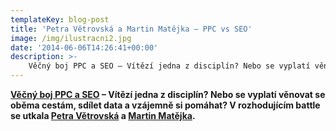 ```yaml
---
templateKey: blog-post
title: 'Petra Větrovská a Martin Matějka – PPC vs SEO'
image: /img/ilustracni2.jpg
date: '2014-06-06T14:26:41+00:00'
description: >-
    Věčný boj PPC a SEO – Vítězí jedna z disciplín? Nebo se vyplatí věnovat se oběma cestám, sdílet data a vzájemně si pomáhat? V rozhodujícím battle se utkala Petra Větrovská a Martin Mat...
---
```

 **[Věčný boj PPC a SEO](https://www.slideshare.net/martinmatejka/ppc-seobattlev1 "Věčný boj PPC a SEO") – Vítězí jedna z disciplín? Nebo se vyplatí věnovat se oběma cestám, sdílet data a vzájemně si pomáhat? V rozhodujícím battle se utkala [Petra Větrovská](http://vetrovka.cz/) a [Martin Matějka](http://www.martinmatejka.cz/).** 